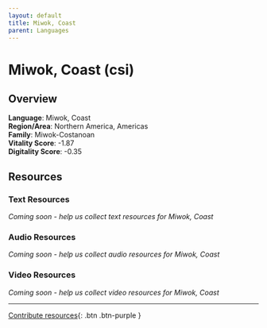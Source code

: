 ```yaml
---
layout: default
title: Miwok, Coast
parent: Languages
---
```


# Miwok, Coast (csi)

## Overview

**Language**: Miwok, Coast  
**Region/Area**: Northern America, Americas  
**Family**: Miwok-Costanoan  
**Vitality Score**: -1.87  
**Digitality Score**: -0.35  

## Resources

### Text Resources
*Coming soon - help us collect text resources for Miwok, Coast*

### Audio Resources
*Coming soon - help us collect audio resources for Miwok, Coast*

### Video Resources
*Coming soon - help us collect video resources for Miwok, Coast*

---

[Contribute resources](https://fairtrain.github.io/){: .btn .btn-purple }

